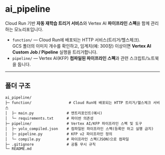 # ai_pipeline

Cloud Run 기반 **자동 재학습 트리거 서비스**와 Vertex AI **파이프라인 스펙**을 함께 관리하는 모노리포입니다.

- `function/` — Cloud Run에 배포되는 HTTP 서비스(트리거/헬스체크).  
  GCS 폴더의 이미지 개수를 확인하고, 임계치(예: 300장) 이상이면 **Vertex AI Custom Job / Pipeline** 실행을 트리거합니다.
- `pipeline/` — Vertex AI(KFP) **컴파일된 파이프라인 스펙**과 관련 스크립트/노트북을 둡니다.  

---

## 폴더 구조

```text
ai_pipeline/
├─ function/                 # Cloud Run에 배포되는 HTTP 트리거/헬스체크 서비스
│  ├─ main.py               # 엔트리포인트(예시)
│  └─ requirements.txt      # 파이썬 의존성
├─ pipeline/                # Vertex AI/KFP 파이프라인 스펙 및 도구
│  ├─ yolo_compiled.json    # 컴파일된 파이프라인 스펙(등록만 하고 실행 금지)
│  ├─ pipeline.py           # KFP v2 파이프라인 정의
│  └─ compile.py            # 파이프라인 스펙(JSON)으로 컴파일
├─ .gitignore               # 공통 무시 규칙
└─ README.md            
